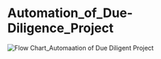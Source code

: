 # Automation_of_Due-Diligence_Project

![Flow Chart_Automaation of Due Diligent Project](https://github.com/Damar-Code/Automation_of_Due-Diligence_Project/assets/60123331/747d4fb8-b804-465a-82a9-03882eb2d314)
